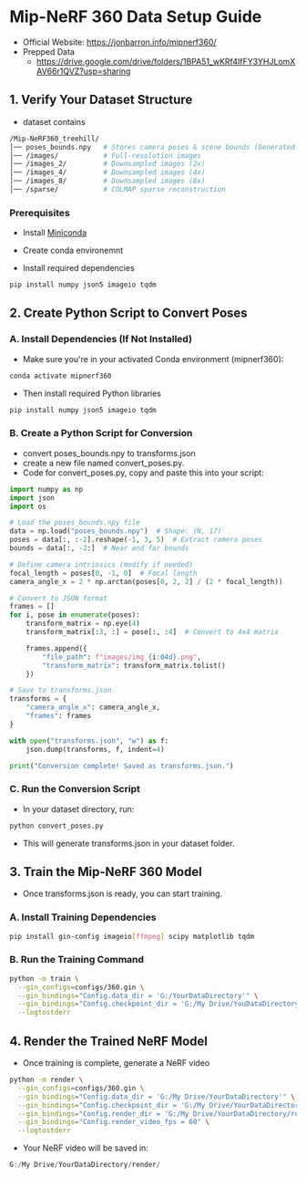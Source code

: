 # Mip-NeRF 360 Data Setup Guide
- Official Website: https://jonbarron.info/mipnerf360/
- Prepped Data
  - https://drive.google.com/drive/folders/1BPA51_wKRf4IfFY3YHJLomXAV66r1QVZ?usp=sharing

## 1. Verify Your Dataset Structure
- dataset contains
```bash
/Mip-NeRF360_treehill/
│── poses_bounds.npy   # Stores camera poses & scene bounds (Generated by COLMAP)
│── /images/           # Full-resolution images
│── /images_2/         # Downsampled images (2x)
│── /images_4/         # Downsampled images (4x)
│── /images_8/         # Downsampled images (8x)
│── /sparse/           # COLMAP sparse reconstruction
```
### Prerequisites
- Install [Miniconda](https://docs.conda.io/en/latest/miniconda.html)
- Create conda environemnt

- Install required dependencies
```sh
pip install numpy json5 imageio tqdm
```

## 2. Create Python Script to Convert Poses
### A. Install Dependencies (If Not Installed)
- Make sure you're in your activated Conda environment (mipnerf360):
```sh
conda activate mipnerf360
```
- Then install required Python libraries
```sh
pip install numpy json5 imageio tqdm
```
### B. Create a Python Script for Conversion
- convert poses_bounds.npy to transforms.json
- create a new file named convert_poses.py.
- Code for convert_poses.py, copy and paste this into your script:
```python
import numpy as np
import json
import os

# Load the poses_bounds.npy file
data = np.load("poses_bounds.npy")  # Shape: (N, 17)
poses = data[:, :-2].reshape(-1, 3, 5)  # Extract camera poses
bounds = data[:, -2:]  # Near and far bounds

# Define camera intrinsics (modify if needed)
focal_length = poses[0, -1, 0]  # Focal length
camera_angle_x = 2 * np.arctan(poses[0, 2, 2] / (2 * focal_length))

# Convert to JSON format
frames = []
for i, pose in enumerate(poses):
    transform_matrix = np.eye(4)
    transform_matrix[:3, :] = pose[:, :4]  # Convert to 4x4 matrix

    frames.append({
        "file_path": f"images/img_{i:04d}.png",
        "transform_matrix": transform_matrix.tolist()
    })

# Save to transforms.json
transforms = {
    "camera_angle_x": camera_angle_x,
    "frames": frames
}

with open("transforms.json", "w") as f:
    json.dump(transforms, f, indent=4)

print("Conversion complete! Saved as transforms.json.")
```

### C. Run the Conversion Script
- In your dataset directory, run:
```sh
python convert_poses.py
```
- This will generate transforms.json in your dataset folder.

## 3. Train the Mip-NeRF 360 Model
- Once transforms.json is ready, you can start training.
### A. Install Training Dependencies
```sh
pip install gin-config imageio[ffmpeg] scipy matplotlib tqdm
```

### B. Run the Training Command
```sh
python -m train \
  --gin_configs=configs/360.gin \
  --gin_bindings="Config.data_dir = 'G:/YourDataDirectory'" \
  --gin_bindings="Config.checkpoint_dir = 'G:/My Drive/YouDataDirectory/checkpoints'" \
  --logtostderr
```

## 4. Render the Trained NeRF Model
- Once training is complete, generate a NeRF video
```sh
python -m render \
  --gin_configs=configs/360.gin \
  --gin_bindings="Config.data_dir = 'G:/My Drive/YourDataDirectory'" \
  --gin_bindings="Config.checkpoint_dir = 'G:/My Drive/YourDataDirectory/checkpoints'" \
  --gin_bindings="Config.render_dir = 'G:/My Drive/YourDataDirectory/render'" \
  --gin_bindings="Config.render_video_fps = 60" \
  --logtostderr
```
- Your NeRF video will be saved in:
```swift
G:/My Drive/YourDataDirectory/render/
```
